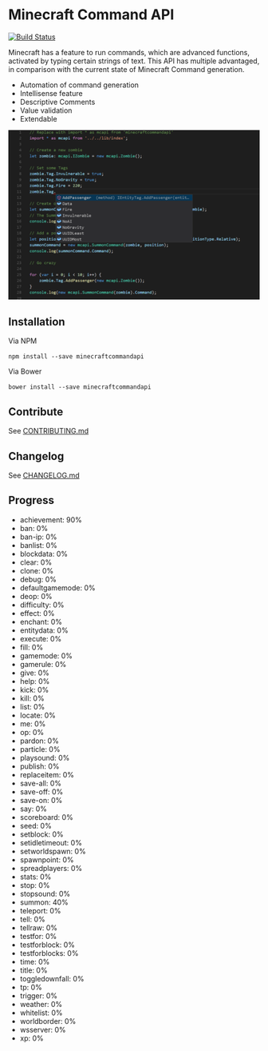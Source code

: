 # Minecraft Command API

[![Build Status](https://travis-ci.org/BrunnerLivio/MinecraftCommandAPI.png)](https://travis-ci.org/BrunnerLivio/MinecraftCommandAPI)

Minecraft has a feature to run commands, which are advanced functions, activated 
by typing certain strings of text.
This API has multiple advantaged, in comparison with the current state
of Minecraft Command generation.
- Automation of command generation
- Intellisense feature
- Descriptive Comments
- Value validation
- Extendable 

![Preview](https://raw.githubusercontent.com/BrunnerLivio/MinecraftCommandAPI/master/.github/assets/preview.png)

## Installation

Via NPM
```
npm install --save minecraftcommandapi
```

Via Bower
```
bower install --save minecraftcommandapi
```

## Contribute
See [CONTRIBUTING.md](https://github.com/BrunnerLivio/MinecraftCommandAPI/blob/master/.github/CONTRIBUTING.md)

## Changelog
See [CHANGELOG.md](https://github.com/driftyco/ionic/blob/master/CHANGELOG.md)

## Progress
- achievement: 90%
- ban: 0%
- ban-ip: 0%
- banlist: 0%
- blockdata: 0%
- clear: 0%
- clone: 0%
- debug: 0%
- defaultgamemode: 0%
- deop: 0%
- difficulty: 0%
- effect: 0%
- enchant: 0%
- entitydata: 0%
- execute: 0%
- fill: 0%
- gamemode: 0%
- gamerule: 0%
- give: 0%
- help: 0%
- kick: 0%
- kill: 0%
- list: 0%
- locate: 0%
- me: 0%
- op: 0%
- pardon: 0%
- particle: 0%
- playsound: 0%
- publish: 0%
- replaceitem: 0%
- save-all: 0%
- save-off: 0%
- save-on: 0%
- say: 0%
- scoreboard: 0%
- seed: 0%
- setblock: 0%
- setidletimeout: 0%
- setworldspawn: 0%
- spawnpoint: 0%
- spreadplayers: 0%
- stats: 0%
- stop: 0%
- stopsound: 0%
- summon: 40%
- teleport: 0%
- tell: 0%
- tellraw: 0%
- testfor: 0%
- testforblock: 0%
- testforblocks: 0%
- time: 0%
- title: 0%
- toggledownfall: 0%
- tp: 0%
- trigger: 0%
- weather: 0%
- whitelist: 0%
- worldborder: 0%
- wsserver: 0%
- xp: 0%